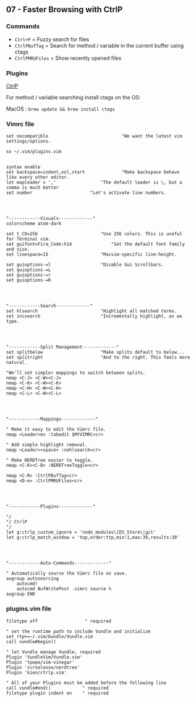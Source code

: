 ## 07 - Faster Browsing with CtrlP

### Commands

- `Ctrl+P` = Fuzzy search for files
- `CtrlPBufTag` = Search for method / variable in the current buffer using ctags
- `CtrlPMRUFiles` = Show recently opened files

### Plugins

[CtrlP](https://github.com/kien/ctrlp.vim)

For method / variable searching install ctags on the OS:

MacOS : `brew update && brew install ctags`

### Vimrc file

```
set nocompatible              				"We want the latest vim settings/options.

so ~/.vim/plugins.vim


syntax enable
set backspace=indent,eol,start				"Make backspace behave like every other editor.
let mapleader = ','					"The default leader is \, but a comma is much better
set number						"Let's activate line numbers.




"------------Visuals-------------"
colorscheme atom-dark

set t_CO=256						"Use 256 colors. This is useful for Terminal vim.
set guifont=Fira_Code:h14				"Set the default font family and size.
set linespace=15					"Macvim-specific line-height.

set guioptions-=l					"Disable Gui Scrollbars.
set guioptions-=L
set guioptions-=r
set guioptions-=R




"------------Search-------------"
set hlsearch						"Highlight all matched terms.
set incsearch						"Incrementally highlight, as we type.




"------------Split Management-------------"
set splitbelow						"Make splits default to below...
set splitright						"And to the right. This feels more natural.

"We'll set simpler mappings to switch between splits.
nmap <C-J> <C-W><C-J>
nmap <C-K> <C-W><C-K>
nmap <C-H> <C-W><C-H>
nmap <C-L> <C-W><C-L>




"------------Mappings-------------"

" Make it easy to edit the Vimrc file.
nmap <Leader>ev :tabedit $MYVIMRC<cr>

" Add simple highlight removal.
nmap <Leader><space> :nohlsearch<cr>

" Make NERDTree easier to toggle.
nmap <C-K><C-B> :NERDTreeToggle<cr>

nmap <C-R> :CtrlPBufTag<cr>
nmap <D-e> :CtrlPMRUFiles<cr>




"------------Plugins-------------"

"/
"/ CtrlP
"/
let g:ctrlp_custom_ignore = 'node_modules\|DS_Store\|git'
let g:ctrlp_match_window = 'top,order:ttp,min:1,max:30,results:30'




"------------Auto-Commands-------------"

" Automatically source the Vimrc file on save.
augroup autosourcing
	autocmd!
	autocmd BufWritePost .vimrc source %
augroup END
```


### plugins.vim file

```
filetype off                  " required

" set the runtime path to include Vundle and initialize
set rtp+=~/.vim/bundle/Vundle.vim
call vundle#begin()

" let Vundle manage Vundle, required
Plugin 'VundleVim/Vundle.vim'
Plugin 'tpope/vim-vinegar'
Plugin 'scrooloose/nerdtree'
Plugin 'kien/ctrlp.vim'

" All of your Plugins must be added before the following line
call vundle#end()            " required
filetype plugin indent on    " required
```
